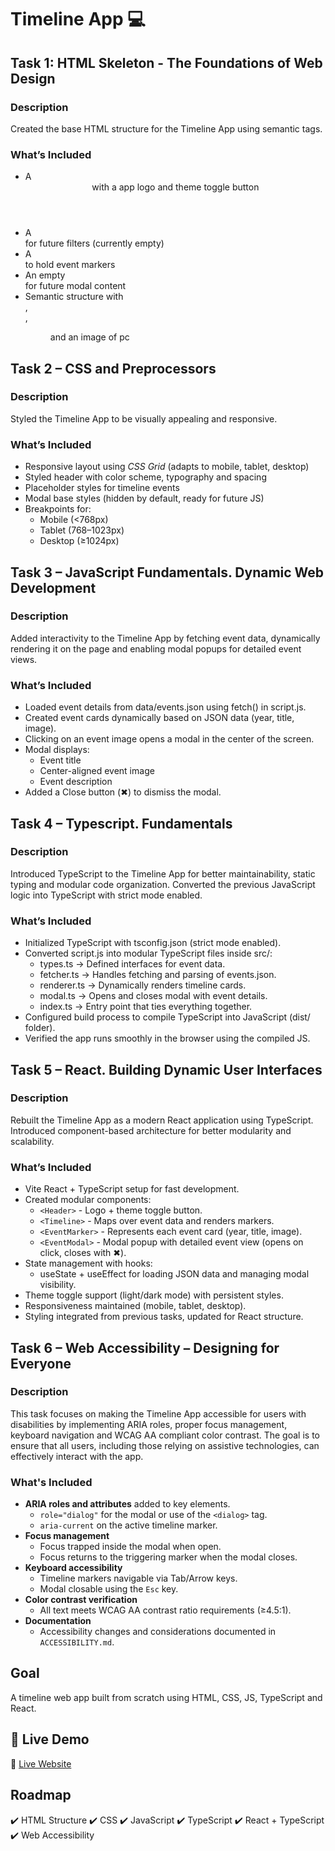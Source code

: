 # Timeline App 💻

## Task 1: HTML Skeleton - The Foundations of Web Design

### Description
Created the base HTML structure for the Timeline App using semantic tags.

### What’s Included
- A <header> with a app logo and theme toggle button
- A <nav> for future filters (currently empty)
- A <section id="timeline"> to hold event markers
- An empty <div id="modal"> for future modal content
- Semantic structure with <main>, <article>, <figure> and an image of pc

## Task 2 – CSS and Preprocessors

### Description
Styled the Timeline App to be visually appealing and responsive.

### What’s Included
- Responsive layout using *CSS Grid* (adapts to mobile, tablet, desktop)
- Styled header with color scheme, typography and spacing
- Placeholder styles for timeline events
- Modal base styles (hidden by default, ready for future JS)
- Breakpoints for:
  - Mobile (<768px)
  - Tablet (768–1023px)
  - Desktop (≥1024px)

## Task 3 – JavaScript Fundamentals. Dynamic Web Development

### Description
Added interactivity to the Timeline App by fetching event data, dynamically rendering it on the page and enabling modal popups for detailed event views.

### What’s Included
- Loaded event details from data/events.json using fetch() in script.js.
- Created event cards dynamically based on JSON data (year, title, image).
- Clicking on an event image opens a modal in the center of the screen.
- Modal displays:
  - Event title
  - Center-aligned event image
  - Event description
- Added a Close button (✖) to dismiss the modal.


## Task 4 – Typescript. Fundamentals

### Description
Introduced TypeScript to the Timeline App for better maintainability, static typing and modular code organization. 
Converted the previous JavaScript logic into TypeScript with strict mode enabled.

### What’s Included
- Initialized TypeScript with tsconfig.json (strict mode enabled).
- Converted script.js into modular TypeScript files inside src/:
  - types.ts → Defined interfaces for event data.
  - fetcher.ts → Handles fetching and parsing of events.json.
  - renderer.ts → Dynamically renders timeline cards.
  - modal.ts → Opens and closes modal with event details.
  - index.ts → Entry point that ties everything together.
- Configured build process to compile TypeScript into JavaScript (dist/ folder).
- Verified the app runs smoothly in the browser using the compiled JS.


## Task 5 – React. Building Dynamic User Interfaces

### Description
Rebuilt the Timeline App as a modern React application using TypeScript. Introduced component-based architecture for better modularity and scalability.

### What’s Included
- Vite React + TypeScript setup for fast development.
- Created modular components:
    - `<Header>` - Logo + theme toggle button.
    - `<Timeline>` - Maps over event data and renders markers.
    - `<EventMarker>` - Represents each event card (year, title, image).
    - `<EventModal>` - Modal popup with detailed event view (opens on click, closes with ✖).
- State management with hooks:
    - useState + useEffect for loading JSON data and managing modal visibility.
- Theme toggle support (light/dark mode) with persistent styles.
- Responsiveness maintained (mobile, tablet, desktop).
- Styling integrated from previous tasks, updated for React structure.

##  Task 6 – Web Accessibility – Designing for Everyone

### Description
This task focuses on making the Timeline App accessible for users with disabilities by implementing ARIA roles, proper focus management, keyboard navigation and WCAG AA compliant color contrast. The goal is to ensure that all users, including those relying on assistive technologies, can effectively interact with the app.

### What's Included
- **ARIA roles and attributes** added to key elements.
  - `role="dialog"` for the modal or use of the `<dialog>` tag.
  - `aria-current` on the active timeline marker.
- **Focus management**
  - Focus trapped inside the modal when open.
  - Focus returns to the triggering marker when the modal closes.
- **Keyboard accessibility**
  - Timeline markers navigable via Tab/Arrow keys.
  - Modal closable using the `Esc` key.
- **Color contrast verification**
  - All text meets WCAG AA contrast ratio requirements (≥4.5:1).
- **Documentation**
  - Accessibility changes and considerations documented in `ACCESSIBILITY.md`.


## Goal
A timeline web app built from scratch using HTML, CSS, JS, TypeScript and React.

## 🌟 Live Demo

🔗 [Live Website](https://timelinewebapp.netlify.app/)  

## Roadmap

✔️ HTML Structure
✔️ CSS
✔️ JavaScript
✔️ TypeScript
✔️ React + TypeScript
✔️ Web Accessibility


